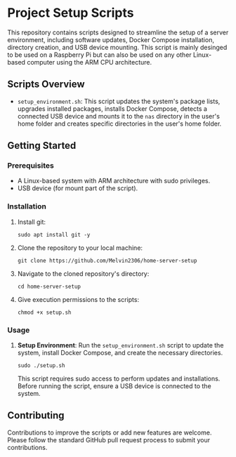 # Project Setup Scripts

This repository contains scripts designed to streamline the setup of a server environment, including software updates, Docker Compose installation, directory creation, and USB device mounting. This script is mainly desinged to be used on a Raspberry Pi but can also be used on any other Linux-based computer using the ARM CPU architecture.

## Scripts Overview

- `setup_environment.sh`: This script updates the system's package lists, upgrades installed packages, installs Docker Compose, detects a connected USB device and mounts it to the `nas` directory in the user's home folder and creates specific directories in the user's home folder.

## Getting Started

### Prerequisites

- A Linux-based system with ARM architecture with sudo privileges.
- USB device (for mount part of the script).

### Installation

1. Install git:

   ```
   sudo apt install git -y
   ```

2. Clone the repository to your local machine:

   ```
   git clone https://github.com/Melvin2306/home-server-setup
   ```

3. Navigate to the cloned repository's directory:

   ```
   cd home-server-setup
   ```

4. Give execution permissions to the scripts:

   ```
   chmod +x setup.sh
   ```

### Usage

1. **Setup Environment**: Run the `setup_environment.sh` script to update the system, install Docker Compose, and create the necessary directories.

   ```
   sudo ./setup.sh
   ```

   This script requires sudo access to perform updates and installations. Before running the script, ensure a USB device is connected to the system. 

## Contributing

Contributions to improve the scripts or add new features are welcome. Please follow the standard GitHub pull request process to submit your contributions.
